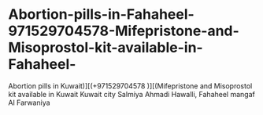 # Abortion-pills-in-Fahaheel-971529704578-Mifepristone-and-Misoprostol-kit-available-in-Fahaheel-
Abortion pills in Kuwait)][(+971529704578 )][(Mifepristone and Misoprostol kit available in Kuwait Kuwait city Salmiya Ahmadi Hawalli, Fahaheel mangaf Al Farwaniya
